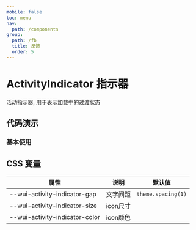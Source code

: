 ```yaml
---
mobile: false
toc: menu
nav:
  path: /components
group:
  path: /fb
  title: 反馈
  order: 5
---
```

# ActivityIndicator 指示器

活动指示器, 用于表示加载中的过渡状态

## 代码演示
### 基本使用

<code src="./demo/demo1.tsx"></code>

<API src="./ActivityIndicator.tsx" ></API>

## CSS 变量
| 属性 | 说明 | 默认值
| - | - | -
| --wui-activity-indicator-gap | 文字间距 | `theme.spacing(1)`
| --wui-activity-indicator-size | icon尺寸 |
| --wui-activity-indicator-color | icon颜色 |
